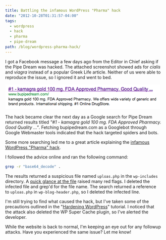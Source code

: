 ```yaml
---
title: Battling the infamous WordPress "Pharma" hack
date: "2012-10-28T01:31:57-04:00"
tags:
  - wordpress
  - hack
  - pharma
  - pipe-dream
path: /blog/wordpress-pharma-hack/
---
```


I got a Facebook message a few days ago from the Editor in Chief asking if the Pipe Dream was hacked. The attached screenshot showed ads for _cialis_ and _viagra_ instead of a popular Greek Life article. Neither of us were able to reproduce the issue, so I ignored it and went to bed.

![Screenshot of a WordPress Pharma Hack Google result](./pharma-hack-google-result.png)

The hack became clear the next day as a Google search for Pipe Dream returned results titled _"#1 - kamagra gold 100 mg. FDA Approved Pharmacy. Good Quality …"_. Fetching bupipedream.com as a Googlebot through Google Webmaster tools indicated that the hack targeted spiders and bots.

Some more searching led me to a great article explaining the [infamous WordPress "Pharma" hack](http://blog.sucuri.net/2010/07/understanding-and-cleaning-the-pharma-hack-on-wordpress.html).

I followed the advice online and ran the following command:

```bash
grep -r "base64_decode" .
```

The results returned a suspicious file named `uploas.php` in the `wp-includes` directory. A [quick glance at the file](http://p.linode.com/7148) raised many red flags. I deleted the infected file and grep'd for the file name. The search returned a reference to `uploas.php` in `wp-blog-header.php`, so I deleted the infected line.

I'm still trying to find what caused the hack, but I've taken some of the precautions outlined in the "[Hardening WordPress](http://codex.wordpress.org/Hardening_WordPress)" tutorial. I noticed that the attack also deleted the WP Super Cache plugin, so I've alerted the developer.

While the website is back to normal, I'm keeping an eye out for any followup attacks. Have you experienced the same issue? Let me know!
